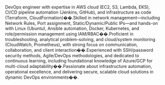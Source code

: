 DevOps engineer with expertise in AWS cloud (EC2, S3, Lambda, EKS), CI/CD pipeline automation (Jenkins, GitHub), and infrastructure as code (Terraform, CloudFormation)��.Skilled in network management—including Network Rules, Port assignment, Static/Dynamic/Public IPs—and hands-on with Linux (Ubuntu), Ansible automation, Docker, Kubernetes, and role/permission management using IAM/RBAC��.Proficient in troubleshooting, analytical problem-solving, and cloud/system monitoring (CloudWatch, Prometheus), with strong focus on communication, collaboration, and client interaction��.Experienced with SSH/password security methods, Agile/DevOps methodologies, and dedicated to continuous learning, including foundational knowledge of Azure/GCP for multi-cloud adaptability��.Passionate about infrastructure automation, operational excellence, and delivering secure, scalable cloud solutions in dynamic DevOps environments��.
